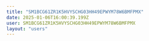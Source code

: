 ```yaml
---
title: "SM1BCG61ZR1K5HVYSCHG03HH49EPWYM78W6BMFPMX"
date: 2025-01-06T16:00:39.199Z
user: SM1BCG61ZR1K5HVYSCHG03HH49EPWYM78W6BMFPMX
layout: "users"
---
```

    